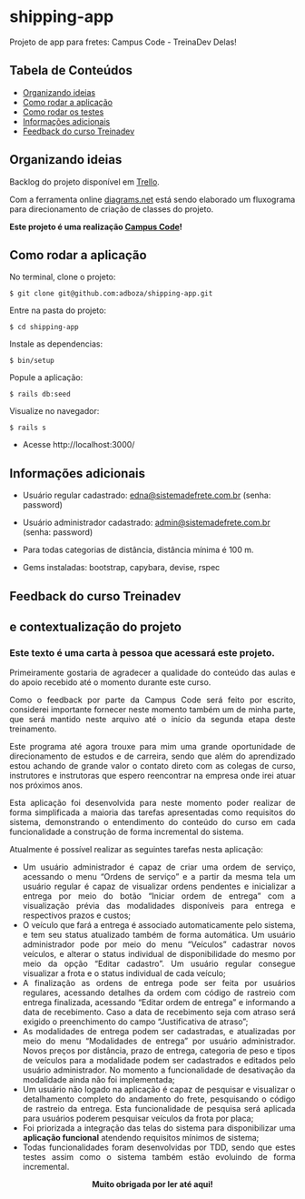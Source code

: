 # shipping-app
Projeto de app para fretes: Campus Code - TreinaDev Delas!

## Tabela de Conteúdos
  * [Organizando ideias](#organizando-ideias)
  * [Como rodar a aplicação](#como-rodar-a-aplicação)
  * [Como rodar os testes](#como-rodar-os-testes)
  * [Informações adicionais](#informações-adicionais)
  * [Feedback do curso Treinadev](#feedback-do-curso-treinadev)

## Organizando ideias
Backlog do projeto disponível em [Trello](https://trello.com/b/7cgxsT6M/sistema-de-fretes-campus-code-treinadev).

Com a ferramenta online [diagrams.net](https://drive.google.com/file/d/1Etn_Av0fvzO2wcpDEzS7zcoEasQRCqEm/view?usp=sharing) está sendo elaborado um fluxograma para direcionamento de criação de classes do projeto.

**Este projeto é uma realização [Campus Code](https://www.campuscode.com.br/)!**

## Como rodar a aplicação

<p align = "justify"> No terminal, clone o projeto: </p>

```
$ git clone git@github.com:adboza/shipping-app.git
```

<p align = "justify"> Entre na pasta do projeto: </p>

```
$ cd shipping-app
```

<p align = "justify"> Instale as dependencias: </p>

```
$ bin/setup
```

<p align = "justify"> Popule a aplicação: </p>

```
$ rails db:seed
```

<p align = "justify"> Visualize no navegador: </p>

```
$ rails s
```

* Acesse http://localhost:3000/


## Informações adicionais

* Usuário regular cadastrado: edna@sistemadefrete.com.br (senha: password)

* Usuário administrador cadastrado: admin@sistemadefrete.com.br (senha: password)

* Para todas categorias de distância, distância mínima é 100 m.

* Gems instaladas: bootstrap, capybara, devise, rspec

## Feedback do curso Treinadev
## e contextualização do projeto

### Este texto é uma carta à pessoa que acessará este projeto.

<p align = "justify">Primeiramente gostaria de agradecer a qualidade do conteúdo das aulas e do apoio recebido até o momento durante este curso. </p>
<p align = "justify">Como o feedback por parte da Campus Code será feito por escrito, considerei importante fornecer neste momento também um de minha parte, que será mantido neste arquivo até o início da segunda etapa deste treinamento.</p>
<p align = "justify">Este programa até agora trouxe para mim uma grande oportunidade de direcionamento de estudos e de carreira, sendo que além do aprendizado estou achando de grande valor o contato direto com as colegas de curso, instrutores e instrutoras que espero reencontrar na empresa onde irei atuar nos próximos anos.</p>
<p align = "justify">Esta aplicação foi desenvolvida para neste momento poder realizar de forma simplificada a maioria das tarefas apresentadas como requisitos do sistema, demonstrando o entendimento do conteúdo do curso em cada funcionalidade a construção de forma incremental do sistema.</p>
<p align = "justify">Atualmente é possível realizar as seguintes tarefas nesta aplicação:</p>
<ul>
<li align = "justify"> Um usuário administrador é capaz de criar uma ordem de serviço, acessando o menu “Ordens de serviço” e a partir da mesma tela um usuário regular é capaz de visualizar ordens pendentes e inicializar a entrega por meio do botão “Iniciar ordem de entrega” com a visualização prévia das modalidades disponíveis para entrega e respectivos prazos e custos;</li>
<li align = "justify"> O veículo que fará a entrega é associado automaticamente pelo sistema, e tem seu status atualizado também de forma automática. Um usuário administrador pode por meio do menu “Veículos” cadastrar novos veículos, e alterar o status individual de disponibilidade do mesmo por meio da opção “Editar cadastro”. Um usuário regular consegue visualizar a frota e o status individual de cada veículo;</li>
<li align = "justify"> A finalização as ordens de entrega pode ser feita por usuários regulares, acessando detalhes da ordem com código de rastreio com entrega finalizada, acessando “Editar ordem de entrega” e informando a data de recebimento. Caso a data de recebimento seja com atraso será exigido o preenchimento do campo “Justificativa de atraso”;</li>
<li align = "justify"> As modalidades de entrega podem ser cadastradas, e atualizadas por meio do menu “Modalidades de entrega” por usuário administrador. Novos preços por distância, prazo de entrega, categoria de peso e tipos de veículos para a modalidade podem ser cadastrados e editados pelo usuário administrador. No momento a funcionalidade de desativação da modalidade ainda não foi implementada;</li>
<li align = "justify"> Um usuário não logado na aplicação é capaz de pesquisar e visualizar o detalhamento completo do andamento do frete, pesquisando o código de rastreio da entrega. Esta funcionalidade de pesquisa será aplicada  para usuários poderem pesquisar veículos da frota por placa;</li>
<li align = "justify"> Foi priorizada a integração das telas do sistema para disponibilizar uma <strong>aplicação funcional</strong> atendendo requisitos mínimos de sistema;</li>
<li align = "justify"> Todas funcionalidades foram desenvolvidas por TDD, sendo que estes testes assim como o sistema também estão evoluindo de forma incremental.</li>
</ul>
<p align = "center"> <strong>Muito obrigada por ler até aqui!</strong></p>